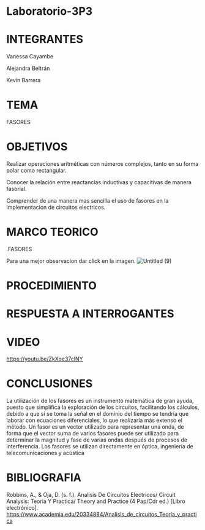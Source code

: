 # Laboratorio-3P3

# INTEGRANTES
Vanessa Cayambe

Alejandra Beltrán

Kevin Barrera

# TEMA
FASORES
# OBJETIVOS
Realizar operaciones aritméticas con números complejos, tanto en su forma polar
como rectangular.

Conocer la relación entre reactancias inductivas y capacitivas de manera fasorial.

Comprender de una manera mas sencilla el uso de fasores en la implementacion de circuitos electricos.

# MARCO TEORICO

.FASORES

Para una mejor observacion dar click en la imagen.
![Untitled (9)](https://user-images.githubusercontent.com/84421020/133168821-e23f52e2-1140-4716-8202-2f6e468c5411.jpg)

# PROCEDIMIENTO


# RESPUESTA A INTERROGANTES


# VIDEO 
https://youtu.be/ZkXoe37clNY
# CONCLUSIONES
La utilización de los fasores es un instrumento matemática de gran ayuda, puesto que simplifica la exploración de los circuitos, facilitando los cálculos, debido a que si se toma la señal en el dominio del tiempo se tendría que laborar con ecuaciones diferenciales, lo que realizaría más extenso el método. Un fasor es un vector utilizado para representar una onda, de forma que el vector suma de varios fasores
puede ser utilizado para determinar la magnitud y fase de varias ondas después de procesos de
interferencia. Los fasores se utilizan directamente en óptica, ingeniería de telecomunicaciones y acústica
# BIBLIOGRAFIA
Robbins, A., & Oja, D. (s. f.). Analisis De Circuitos Electricos/ Circuit Analysis: Teoria Y Practica/ Theory and Practice (4 Pap/Cdr ed.) [Libro electrónico]. https://www.academia.edu/20334884/Analisis_de_circuitos_Teoria_y_practica
